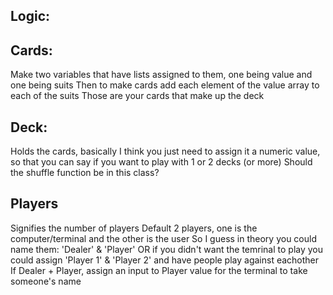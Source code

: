 ## Logic:
## Cards:
Make two variables that have lists assigned to them, one being value and one being suits
Then to make cards add each element of the value array to each of the suits
Those are your cards that make up the deck

## Deck:
Holds the cards, basically I think you just need to assign it a numeric value, so that you can say if you want to play with 1 or 2 decks (or more)
Should the shuffle function be in this class?

## Players
Signifies the number of players
Default 2 players, one is the computer/terminal and the other is the user
So I guess in theory you could name them: 'Dealer' & 'Player' 
OR if you didn't want the temrinal to play you could assign 'Player 1' & 'Player 2' and have people play against eachother
If Dealer + Player, assign an input to Player value for the terminal to take someone's name
